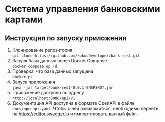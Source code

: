 # Система управления банковскими картами
## Инструкция по запуску приложения
1) Клонирование репозитория  
`git clone https://github.com/kokosDeveloper/bank-rest.git`
2) Запуск базы данных через Docker Compose  
`docker compose up -d`
3) Проверка, что база данных запущена   
`docker ps`
4) Запуск приложения  
`java -jar target/bank-rest-0.0.1-SNAPSHOT.jar`
5) Приложение доступно по адресу  
`http://localhost:8080/api/v1`
6) Документация API доступна в формате OpenAPI в файле `docs/openapi.yaml`.
Чтобы с ней ознакомиться, необходимо перейти на https://editor.swagger.io и импортировать данный файл.